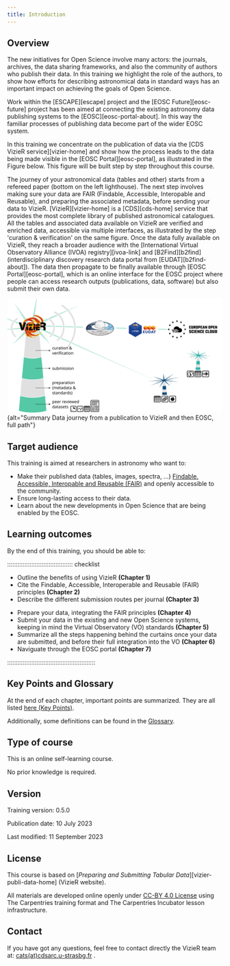 ```yaml
---
title: Introduction
---
```



## Overview

The new initiatives for Open Science involve many actors: the journals, archives, the data sharing frameworks, and also the community of authors who publish their data. In this training we highlight the role of the authors, to show how efforts for describing astronomical data in standard ways has an important impact on achieving the goals of Open Science.  

Work within the [ESCAPE][escape] project and the [EOSC Future][eosc-future] project has been aimed at connecting the existing astronomy data publishing systems to the [EOSC][eosc-portal-about]. In this way the familiar processes of publishing data become part of the wider EOSC system. 

In this training we concentrate on the publication of data via the [CDS VizieR service][vizier-home] and show how the process leads to the data being made visible in the [EOSC Portal][eosc-portal], as illustrated in the Figure below. This figure will be built step by step throughout this course.

The journey of your astronomical data (tables and other) starts from a refereed paper (bottom on the left lighthouse). The next step involves making sure your data are FAIR (Findable, Accessible, Interopable and Reusable), and preparing the associated metadata, before sending your data to VizieR.
[VizieR][vizier-home] is a [CDS][cds-home] service that provides the most complete library of published astronomical catalogues. All the tables and associated data available on VizieR are verified and enriched data, accessible via multiple interfaces, as illustrated by the step 'curation & verification' on the same figure.
Once the data fully available on VizieR, they reach a broader audience with the [International Virtual Observatory Alliance (IVOA) registry][ivoa-link] and [B2Find][b2find] (interdisciplinary discovery research data portal from [EUDAT][b2find-about]). The data then propagate to be finally available through [EOSC Portal][eosc-portal], which is an online interface for the EOSC project where people can access research outputs (publications, data, software) but also submit their own data.


![Figure: Full data journey from a publication to EOSC. In this course, we will focus on the publication of data via the CDS VizieR service (left lightouse). But the process is similar for other data centers (smaller lighthouses on the right).](https://raw.githubusercontent.com/cds-astro/a-FAIR-journey-for-astronomical-data/main/episodes/images/lighthouse/full.svg){alt="Summary Data journey from a publication to VizieR and then EOSC, full path"}



## Target audience

<!-- Astronomers who want to publish their data (table, images, spectra, …), and make them available to the community, following the FAIR principles. -->
This training is aimed at researchers in astronomy who want to:

- Make their published data (tables, images, spectra, …) <a href="section_fair_astro.html" target="_blank">Findable, Accessible, Interopable and Reusable (FAIR)</a> and openly accessible to the community. 
- Ensure long-lasting access to their data. 
- Learn about the new developments in Open Science that are being enabled by the EOSC.



## Learning outcomes

By the end of this training, you should be able to:

:::::::::::::::::::::::::::::::::::::: checklist

- Outline the benefits of using VizieR **(Chapter 1)**
- Cite the Findable, Accessible, Interoperable and Reusable (FAIR) principles **(Chapter 2)**
- Describe the different submission routes per journal **(Chapter 3)**
<!-- - Define the type of data accepted in VizieR  -->
- Prepare your data, integrating the FAIR principles **(Chapter 4)**  
- Submit your data in the existing and new Open Science systems, keeping in mind the Virtual Observatory (VO) standards **(Chapter 5)**
- Summarize all the steps happening behind the curtains once your data are submitted, and before their full integration into the VO **(Chapter 6)** 
- Naviguate through the EOSC portal **(Chapter 7)**

:::::::::::::::::::::::::::::::::::::::::::::::::::


<!-- -------- -->
## Key Points and Glossary
 
At the end of each chapter, important points are summarized. They are all listed <a href="key-points.html" target="_blank">here (Key Points)</a>.

Additionally, some definitions can be found in the <a href="reference.html#glossary" target="_blank">Glossary</a>.
 


<!-- -------- -->
## Type of course

This is an online self-learning course.

No prior knowledge is required.



<!-- -------- -->
## Version

Training version: 0.5.0

Publication date: 10 July 2023
 
Last modified: 11 September 2023



<!-- -------- -->
## License

This course is based on [*Preparing and Submitting Tabular Data*][vizier-publi-data-home] (VizieR website).


All materials are developed online openly under <a href="LICENSE.html" target="_blank">CC-BY 4.0 License</a> using The Carpentries training format and The Carpentries Incubator lesson infrastructure.


## Contact

If you have got any questions, feel free to contact directly the VizieR team at: [cats(at)cdsarc.u-strasbg.fr](mailto:cats@cdsarc.u-strasbg.fr) .



<!--  ----------------------------------------- -->
<!--            Link references  ==> links.md   -->
<!--  ----------------------------------------- -->


<!--  ----------------------------------------- -->
<!-- Transform link a/href with target="_blank" -->
<!-- Open them in a new window			-->
<!--  ----------------------------------------- -->
<script>
document.querySelectorAll('#main-content a:not([target])').forEach(link => link.setAttribute('target', '_blank'))
</script>


